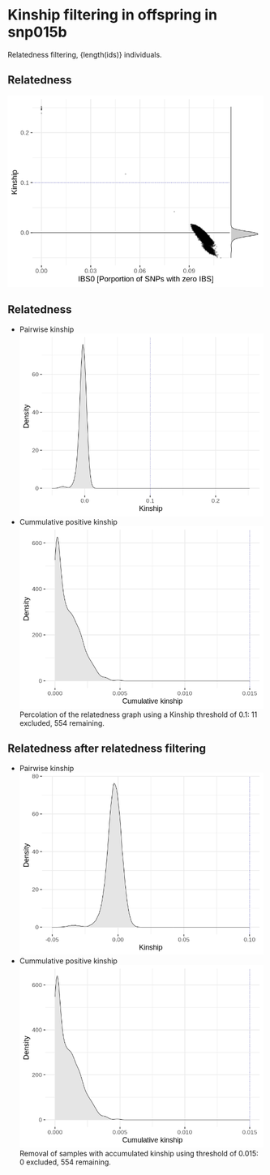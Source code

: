 # Kinship filtering in offspring in snp015b
Relatedness filtering, {length(ids)} individuals.
## Relatedness
![](ibd_accum/kinship_plot.png)
## Relatedness
- Pairwise kinship
![](ibd_accum/kinship_density.png)
- Cummulative positive kinship
![](ibd_accum/cumulated_kinship_density.png)
Percolation of the relatedness graph using a Kinship threshold of 0.1: 11 excluded, 554 remaining.
## Relatedness after relatedness filtering
- Pairwise kinship
![](ibd_accum/kinship_density_unrelated.png)
- Cummulative positive kinship
![](ibd_accum/cumulated_kinship_density_unrelated.png)
Removal of samples with accumulated kinship using threshold of 0.015: 0 excluded, 554 remaining.

